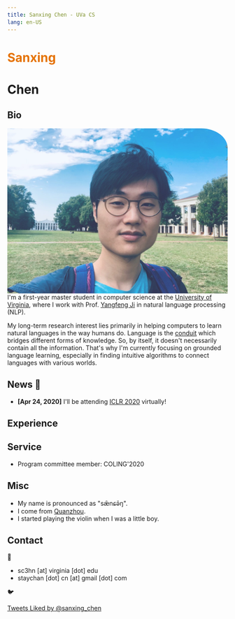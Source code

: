 ```yaml
---
title: Sanxing Chen - UVa CS
lang: en-US
---
```

<link href="https://fonts.googleapis.com/css?family=Noto+Serif+SC" rel="stylesheet">

<!-- # <div><p style="font-variant: small-caps; display: inline;">Sanxing Chen</p></div> -->
<h3></h3>
<div><h1 style='background: unset; color: #e57200;'>Sanxing</h1> <h1>Chen</h1></div>
<!-- <p style="font-family:'Noto Serif SC', serif; display: inline;">陈三星</p> -->

<style type="text/css"> 



</style>


## Bio

<img src="./img/uva.jpg" alt="img" id="myimg" style="float:right;border-radius: 0 12% 0 0;transition: width 0.5s;opacity: 0.8;">

I'm a first-year master student in computer science at the [University of Virginia](https://engineering.virginia.edu/departments/computer-science), where I work with Prof. [Yangfeng Ji](http://yangfengji.net) in natural language processing (NLP).

My long-term research interest lies primarily in helping computers to learn natural languages in the way humans do.
Language is the [conduit](https://en.wikipedia.org/wiki/Conduit_metaphor) which bridges different forms of knowledge.
So, by itself, it doesn't necessarily contain all the information.
That's why I'm currently focusing on grounded language learning,
especially in finding intuitive algorithms to connect languages with various worlds.

<!-- I was lucky to be exposed to a few NLP research studies early at college.
For instance, I worked on domain adaptation for machine translation with Prof. [Xiaohui Ji](https://www.researchgate.net/scientific-contributions/69798625_Xiaohui_Ji).  -->

## News  :tada:

- **[Apr 24, 2020]** I'll be attending [ICLR 2020](https://iclr.cc) virtually!

<!-- 
- **[Jan 19, 2020]** I'll be with Microsoft Ads and [MSR](https://www.microsoft.com/en-us/research/group/deep-learning-group/) this summer!
- **[Dec 21, 2019]** I'm actively seeking R&D internship opportunities for summer 2020!
- **[Dec 10, 2019]** We submitted one paper to ACL 2020!
- **[Mar 28, 2019]** Got accepted to MSCS@[UMass](https://umass.edu)!
- **[Feb 27, 2019]** I'm going to rejoin MSRA in April, excited to see my old friends there!
- **[Feb 21, 2019]** Got accepted to MSCS@[UVa](http://virginia.edu)!
- **[Dec 16, 2018]** All MS/Ph.D. applications sent out! -->

## Experience

<experience>
<template #company>Bing Ads & Microsoft Research</template>
<template #title>Research Intern</template>
<template #location>Home office, United States</template>
<template #date>May 2020 - Now</template>
<template #work>Relational learning and NLP</template>
</experience>
<experience>
<template #company>Microsoft Research Asia</template>
<template #title>Research Intern</template>
<template #location>Beijing, China</template>
<template #date>Mar 2019 - Jun 2019</template>
<template #work>Time expression recognition</template>
</experience>
<experience>
<template #company>Microsoft Research Asia</template>
<template #title>Research Intern</template>
<template #location>Beijing, China</template>
<template #date>Feb 2018 - Sep 2018</template>
<template #work><a href="https://github.com/Microsoft/Recognizers-Text">Generic types entity recognition</a> with Guoxin Wang and Dr. Börje Karlsson </template>
</experience>

## Service

- Program committee member: COLING'2020

## Misc

- My name is pronounced as "sǣnɕə̄ŋ".
- I come from [Quanzhou](https://en.wikipedia.org/wiki/Quanzhou).
- I started playing the violin when I was a little boy.


## Contact

:email:

- sc3hn [at] virginia [dot] edu
- staychan [dot] cn [at] gmail [dot] com

:bird:

<a class="twitter-timeline" data-lang="en" data-width="390" data-height="600" data-theme="light" data-link-color="#e57200" href="https://twitter.com/sanxing_chen/likes?ref_src=twsrc%5Etfw">Tweets Liked by @sanxing_chen</a> <script async src="https://platform.twitter.com/widgets.js" charset="utf-8"></script>